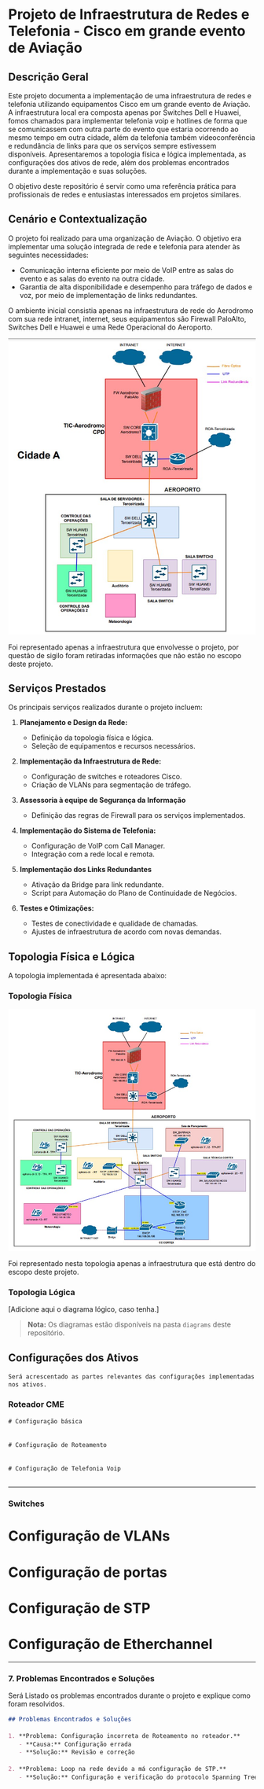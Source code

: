 # Projeto de Infraestrutura de Redes e Telefonia - Cisco em grande evento de Aviação

## Descrição Geral

Este projeto documenta a implementação de uma infraestrutura de redes e telefonia utilizando equipamentos Cisco em um grande evento de Aviação. A infraestrutura local era composta apenas por Switches Dell e Huawei, fomos chamados para implementar telefonia voip e hotlines de forma que se comunicassem com outra parte do evento que estaria ocorrendo ao mesmo tempo em outra cidade, além da telefonia também videoconferência e redundância de links para que os serviços sempre estivessem disponíveis. Apresentaremos a topologia física e lógica implementada, as configurações dos ativos de rede, além dos problemas encontrados durante a implementação e suas soluções. 

O objetivo deste repositório é servir como uma referência prática para profissionais de redes e entusiastas interessados em projetos similares.

## Cenário e Contextualização

O projeto foi realizado para uma organização de Aviação. O objetivo era implementar uma solução integrada de rede e telefonia para atender às seguintes necessidades:

- Comunicação interna eficiente por meio de VoIP entre as salas do evento e as salas do evento na outra cidade.
- Garantia de alta disponibilidade e desempenho para tráfego de dados e voz, por meio de implementação de links redundantes.

O ambiente inicial consistia apenas na infraestrutura de rede do Aerodromo com sua rede intranet, internet, seus equipamentos são Firewall PaloAlto, Switches Dell e Huawei e uma Rede Operacional do Aeroporto.

![Topologia Física da Rede Inicial](diagrams/topologia_inicial.jpg)

Foi representado apenas a infraestrutura que envolvesse o projeto, por questão de sigilo foram retiradas informações que não estão no escopo deste projeto.

## Serviços Prestados

Os principais serviços realizados durante o projeto incluem:

1. **Planejamento e Design da Rede:**
   - Definição da topologia física e lógica.
   - Seleção de equipamentos e recursos necessários.

2. **Implementação da Infraestrutura de Rede:**
   - Configuração de switches e roteadores Cisco.
   - Criação de VLANs para segmentação de tráfego.

3. **Assessoria à equipe de Segurança da Informação**
   - Definição das regras de Firewall para os serviços implementados.

4. **Implementação do Sistema de Telefonia:**
   - Configuração de VoIP com Call Manager.
   - Integração com a rede local e remota.

5. **Implementação dos Links Redundantes**
   - Ativação da Bridge para link redundante.
   - Script para Automação do Plano de Continuidade de Negócios.

6. **Testes e Otimizações:**
   - Testes de conectividade e qualidade de chamadas.
   - Ajustes de infraestrutura de acordo com novas demandas.

## Topologia Física e Lógica

A topologia implementada é apresentada abaixo:

### Topologia Física

![Topologia Física da Rede Inicial](diagrams/topologia_projetada.jpg)

Foi representado nesta topologia apenas a infraestrutura que está dentro do escopo deste projeto.

### Topologia Lógica

[Adicione aqui o diagrama lógico, caso tenha.]

> **Nota:** Os diagramas estão disponíveis na pasta `diagrams` deste repositório.

## Configurações dos Ativos

    Será acrescentado as partes relevantes das configurações implementadas nos ativos.

### Roteador CME
```plaintext
# Configuração básica


# Configuração de Roteamento


# Configuração de Telefonia Voip


```
---

### Switches

# Configuração de VLANs


# Configuração de portas


# Configuração de STP


# Configuração de Etherchannel


---

### 7. Problemas Encontrados e Soluções
Será Listado os problemas encontrados durante o projeto e explique como foram resolvidos.

```markdown
## Problemas Encontrados e Soluções

1. **Problema: Configuração incorreta de Roteamento no roteador.**
   - **Causa:** Configuração errada
   - **Solução:** Revisão e correção 

2. **Problema: Loop na rede devido a má configuração de STP.**
   - **Solução:** Configuração e verificação do protocolo Spanning Tree.
